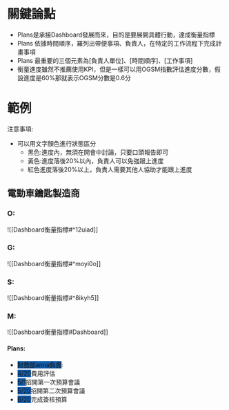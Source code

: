 # 關鍵論點
- Plans是承接Dashboard發展而來，目的是要展開具體行動，達成衡量指標
- Plans 依據時間順序，羅列出帶便事項、負責人，在特定的工作流程下完成計畫事項
- Plans 最重要的三個元素為[負責人單位]、[時間順序]、[工作事項]
- 衡量進度雖然不推薦使用KPI，但是一樣可以用OGSM指數評估進度分數，假設進度是60%那就表示OGSM分數是0.6分

# 範例
注意事項:
- 可以用文字顏色進行狀態區分
	- 黑色:進度內，無須在開會中討論，只要口頭報告即可
	- 黃色:進度落後20%以內，負責人可以免強跟上進度
	- 紅色進度落後20%以上，負責人需要其他人協助才能跟上進度
## 電動車鑰匙製造商
### O:
![[Dashboard衡量指標#^12uiad]]
### G:
![[Dashboard衡量指標#^moyi0o]]
### S:
![[Dashboard衡量指標#^8ikyh5]]
### M:
![[Dashboard衡量指標#Dashboard]]
#### Plans: 
- <span style="background:#135caa">財務部anna負責</span>:
- <span style="background:#135caa">4/20</span>費用評估
- <span style="background:#135caa"> 5/1</span>招開第一次預算會議
- <span style="background:#135caa">5/20</span>招開第二次預算會議
- <span style="background:#135caa">6/20</span>完成簽核預算